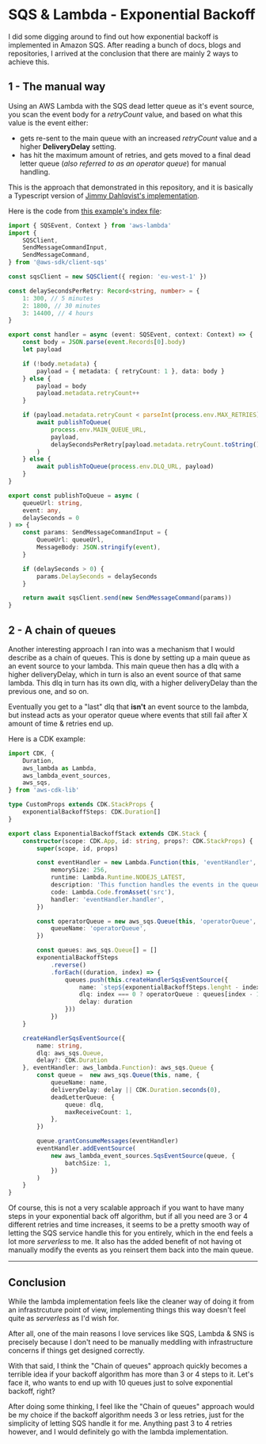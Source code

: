 # SQS & Lambda - Exponential Backoff

I did some digging around to find out how exponential backoff is implemented in Amazon SQS.
After reading a bunch of docs, blogs and repositories, I arrived at the conclusion that there are mainly 2 ways to achieve this.

## 1 - The manual way

Using an AWS Lambda with the SQS dead letter queue as it's event source, you scan the event body for a _retryCount_ value, and based on what this value is the event either:

- gets re-sent to the main queue with an increased _retryCount_ value and a higher **DeliveryDelay** setting.
- has hit the maximum amount of retries, and gets moved to a final dead letter queue (_also referred to as an operator queue_) for manual handling.

This is the approach that demonstrated in this repository, and it is basically a Typescript version of [Jimmy Dahlqvist's implementation](https://serverless-handbook.com/pattern-retries).

Here is the code from [this example's index file](index.ts):

```typescript
import { SQSEvent, Context } from 'aws-lambda'
import {
	SQSClient,
	SendMessageCommandInput,
	SendMessageCommand,
} from '@aws-sdk/client-sqs'

const sqsClient = new SQSClient({ region: 'eu-west-1' })

const delaySecondsPerRetry: Record<string, number> = {
	1: 300, // 5 minutes
	2: 1800, // 30 minutes
	3: 14400, // 4 hours
}

export const handler = async (event: SQSEvent, context: Context) => {
	const body = JSON.parse(event.Records[0].body)
	let payload

	if (!body.metadata) {
		payload = { metadata: { retryCount: 1 }, data: body }
	} else {
		payload = body
		payload.metadata.retryCount++
	}

	if (payload.metadata.retryCount < parseInt(process.env.MAX_RETRIES)) {
		await publishToQueue(
			process.env.MAIN_QUEUE_URL,
			payload,
			delaySecondsPerRetry[payload.metadata.retryCount.toString()]
		)
	} else {
		await publishToQueue(process.env.DLQ_URL, payload)
	}
}

export const publishToQueue = async (
	queueUrl: string,
	event: any,
	delaySeconds = 0
) => {
	const params: SendMessageCommandInput = {
		QueueUrl: queueUrl,
		MessageBody: JSON.stringify(event),
	}

	if (delaySeconds > 0) {
		params.DelaySeconds = delaySeconds
	}

	return await sqsClient.send(new SendMessageCommand(params))
}
```

## 2 - A chain of queues

Another interesting approach I ran into was a mechanism that I would describe as a chain of queues. This is done by setting up a main queue as an event source to your lambda. This main queue then has a dlq with a higher deliveryDelay, which in turn is also an event source of that same lambda. This dlq in turn has its own dlq, with a higher deliveryDelay than the previous one, and so on.

Eventually you get to a "last" dlq that **isn't** an event source to the lambda, but instead acts as your operator queue where events that still fail after X amount of time & retries end up.

Here is a CDK example:

```typescript
import CDK, {
	Duration,
	aws_lambda as Lambda,
	aws_lambda_event_sources,
	aws_sqs,
} from 'aws-cdk-lib'

type CustomProps extends CDK.StackProps {
	exponentialBackoffSteps: CDK.Duration[]
}

export class ExponentialBackoffStack extends CDK.Stack {
	constructor(scope: CDK.App, id: string, props?: CDK.StackProps) {
		super(scope, id, props)

		const eventHandler = new Lambda.Function(this, 'eventHandler', {
			memorySize: 256,
			runtime: Lambda.Runtime.NODEJS_LATEST,
			description: 'This function handles the events in the queues',
			code: Lambda.Code.fromAsset('src'),
			handler: 'eventHandler.handler',
		})

		const operatorQueue = new aws_sqs.Queue(this, 'operatorQueue', {
			queueName: 'operatorQueue',
		})

		const queues: aws_sqs.Queue[] = []
		exponentialBackoffSteps
			.reverse()
			.forEach((duration, index) => {
				queues.push(this.createHandlerSqsEventSource({
					name: `step${exponentialBackoffSteps.lenght - index}`,
					dlq: index === 0 ? operatorQueue : queues[index - 1],
					delay: duration
				}))
			})
	}

	createHandlerSqsEventSource({
		name: string,
		dlq: aws_sqs.Queue,
		delay?: CDK.Duration
	}, eventHandler: aws_lambda.Function): aws_sqs.Queue {
		const queue =  new aws_sqs.Queue(this, name, {
			queueName: name,
			deliveryDelay: delay || CDK.Duration.seconds(0),
			deadLetterQueue: {
				queue: dlq,
				maxReceiveCount: 1,
			},
		})

		queue.grantConsumeMessages(eventHandler)
		eventHandler.addEventSource(
			new aws_lambda_event_sources.SqsEventSource(queue, {
				batchSize: 1,
			})
		)
	}
}
```

Of course, this is not a very scalable approach if you want to have many steps in your exponential back off algorithm, but if all you need are 3 or 4 different retries and time increases, it seems to be a pretty smooth way of letting the SQS service handle this for you entirely, which in the end feels a lot more _serverless_ to me. It also has the added benefit of not having ot manually modify the events as you reinsert them back into the main queue.

---

## Conclusion

While the lambda implementation feels like the cleaner way of doing it from an infrastrcuture point of view, implementing things this way doesn't feel quite as _serverless_ as I'd wish for.

After all, one of the main reasons I love services like SQS, Lambda & SNS is precisely because I don't need to be manually meddling with infrastructure concerns if things get designed correctly.

With that said, I think the "Chain of queues" approach quickly becomes a terrible idea if your backoff algorithm has more than 3 or 4 steps to it. Let's face it, who wants to end up with 10 queues just to solve exponential backoff, right?

After doing some thinking, I feel like the "Chain of queues" approach would be my choice if the backoff algorithm needs 3 or less retries, just for the simplicity of letting SQS handle it for me. Anything past 3 to 4 retries however, and I would definitely go with the lambda implementation.
